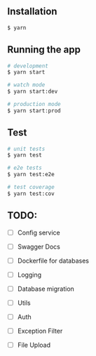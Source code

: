 ## Installation

```bash
$ yarn 
```

## Running the app

```bash
# development
$ yarn start

# watch mode
$ yarn start:dev

# production mode
$ yarn start:prod
```

## Test

```bash
# unit tests
$ yarn test

# e2e tests
$ yarn test:e2e

# test coverage
$ yarn test:cov
```

## TODO:
- [ ] Config service
- [ ] Swagger Docs
- [ ] Dockerfile for databases
- [ ] Logging
- [ ] Database migration
- [ ] Utils
- [ ] Auth
- [ ] Exception Filter
- [ ] File Upload


